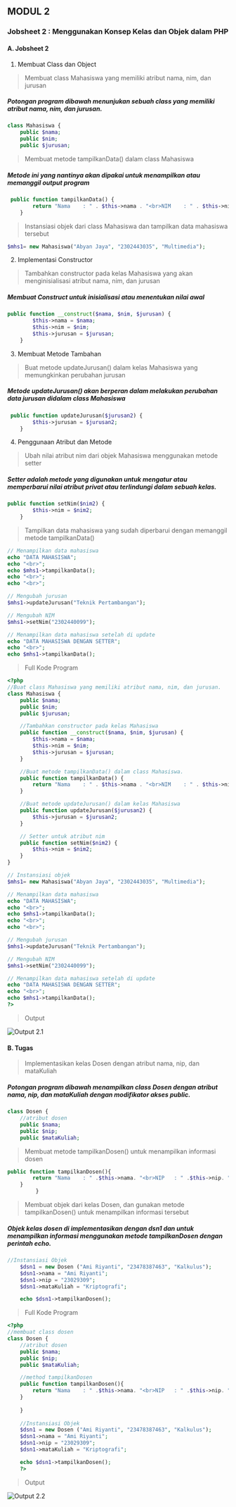 ## MODUL 2 
### Jobsheet 2 : Menggunakan Konsep Kelas dan Objek dalam PHP  
#### A. Jobsheet 2
1. Membuat Class dan Object
> Membuat class Mahasiswa yang memiliki atribut nama, nim, dan jurusan

##### Potongan program dibawah menunjukan sebuah class yang memiliki atribut nama, nim, dan jurusan.  


```PHP
class Mahasiswa {
    public $nama;
    public $nim;
    public $jurusan;
```

> Membuat metode tampilkanData() dalam class Mahasiswa

##### Metode ini yang nantinya akan dipakai untuk menampilkan atau memanggil output program  

```PHP
 public function tampilkanData() {
        return "Nama    : " . $this->nama . "<br>NIM    : " . $this->nim . "<br>Jurusan : " . $this->jurusan;
    }
```

> Instansiasi objek dari class Mahasiswa dan tampilkan data mahasiswa tersebut


```PHP
$mhs1= new Mahasiswa("Abyan Jaya", "2302443035", "Multimedia");
```

2. Implementasi Constructor

> Tambahkan constructor pada kelas Mahasiswa yang akan menginisialisasi
atribut nama, nim, dan jurusan

##### Membuat Construct untuk inisialisasi atau menentukan nilai awal  


```PHP
public function __construct($nama, $nim, $jurusan) {
        $this->nama = $nama;
        $this->nim = $nim;
        $this->jurusan = $jurusan;
    }
```
 3. Membuat Metode Tambahan

> Buat metode updateJurusan() dalam kelas Mahasiswa yang memungkinkan
perubahan jurusan

##### Metode updateJurusan() akan berperan dalam melakukan perubahan data jurusan didalam class Mahasiswa  

```PHP
 public function updateJurusan($jurusan2) {
        $this->jurusan = $jurusan2;
    }
```
4. Penggunaan Atribut dan Metode

> Ubah nilai atribut nim dari objek Mahasiswa menggunakan metode setter

##### Setter adalah metode yang digunakan untuk mengatur atau memperbarui nilai atribut privat atau terlindungi dalam sebuah kelas.  

```PHP
public function setNim($nim2) {
        $this->nim = $nim2;
    }
```
>  Tampilkan data mahasiswa yang sudah diperbarui dengan memanggil metode
tampilkanData()

```PHP
// Menampilkan data mahasiswa
echo "DATA MAHASISWA";
echo "<br>";
echo $mhs1->tampilkanData();
echo "<br>";
echo "<br>";

// Mengubah jurusan 
$mhs1->updateJurusan("Teknik Pertambangan");

// Mengubah NIM 
$mhs1->setNim("2302440099");

// Menampilkan data mahasiswa setelah di update
echo "DATA MAHASISWA DENGAN SETTER";
echo "<br>";
echo $mhs1->tampilkanData();
```
> Full Kode Program

```PHP
<?php
//Buat class Mahasiswa yang memiliki atribut nama, nim, dan jurusan.
class Mahasiswa {
    public $nama;
    public $nim;
    public $jurusan;

    //Tambahkan constructor pada kelas Mahasiswa
    public function __construct($nama, $nim, $jurusan) {
        $this->nama = $nama;
        $this->nim = $nim;
        $this->jurusan = $jurusan;
    }

    //Buat metode tampilkanData() dalam class Mahasiswa.
    public function tampilkanData() {
        return "Nama    : " . $this->nama . "<br>NIM    : " . $this->nim . "<br>Jurusan : " . $this->jurusan;
    }

    //Buat metode updateJurusan() dalam kelas Mahasiswa
    public function updateJurusan($jurusan2) {
        $this->jurusan = $jurusan2;
    }

    // Setter untuk atribut nim
    public function setNim($nim2) {
        $this->nim = $nim2;
    }
}

// Instansiasi objek 
$mhs1= new Mahasiswa("Abyan Jaya", "2302443035", "Multimedia");

// Menampilkan data mahasiswa
echo "DATA MAHASISWA";
echo "<br>";
echo $mhs1->tampilkanData();
echo "<br>";
echo "<br>";

// Mengubah jurusan 
$mhs1->updateJurusan("Teknik Pertambangan");

// Mengubah NIM 
$mhs1->setNim("2302440099");

// Menampilkan data mahasiswa setelah di update
echo "DATA MAHASISWA DENGAN SETTER";
echo "<br>";
echo $mhs1->tampilkanData();
?>
```
>Output

![Output 2.1](../images/jbr2.2.png)  

#### B. Tugas  

> Implementasikan kelas Dosen dengan atribut nama, nip, dan mataKuliah

##### Potongan program dibawah menampilkan class Dosen dengan atribut nama, nip, dan mataKuliah dengan modifikator akses public.
```PHP
class Dosen {
    //atribut dosen
    public $nama;
    public $nip;
    public $mataKuliah;
```

> Membuat metode tampilkanDosen() untuk menampilkan informasi dosen

```PHP
public function tampilkanDosen(){
        return "Nama    : " .$this->nama. "<br>NIP   : " .$this->nip. "<br>Mata Kuliah    : ".$this->mataKuliah;
    }
         }
```

> Membuat objek dari kelas Dosen, dan gunakan metode tampilkanDosen() untuk
menampilkan informasi tersebut


##### Objek kelas dosen di implementasikan dengan dsn1 dan untuk menampilkan informasi menggunakan metode tampilkanDosen dengan perintah echo.


```PHP
//Instansiasi Objek
    $dsn1 = new Dosen ("Ami Riyanti", "23478387463", "Kalkulus");
    $dsn1->nama = "Ami Riyanti";    
    $dsn1->nip = "23029309";    
    $dsn1->mataKuliah = "Kriptografi";    

    echo $dsn1->tampilkanDosen(); 
   ```

>Full Kode Program

```PHP
<?php
//membuat class dosen
class Dosen {
    //atribut dosen
    public $nama;
    public $nip;
    public $mataKuliah;

    //method tampilkanDosen
    public function tampilkanDosen(){
        return "Nama    : " .$this->nama. "<br>NIP   : " .$this->nip. "<br>Mata Kuliah    : ".$this->mataKuliah;
    }
        
    }
   
    //Instansiasi Objek
    $dsn1 = new Dosen ("Ami Riyanti", "23478387463", "Kalkulus");
    $dsn1->nama = "Ami Riyanti";    
    $dsn1->nip = "23029309";    
    $dsn1->mataKuliah = "Kriptografi";    

    echo $dsn1->tampilkanDosen();
    ?>
```

>Output

![Output 2.2](../images/jbr2.1.png)


   





